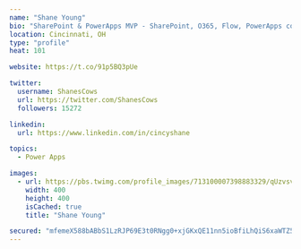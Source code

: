 ```yaml
---
name: "Shane Young"
bio: "SharePoint & PowerApps MVP - SharePoint, O365, Flow, PowerApps consulting? @PowerApps911 | Pure Snark? You found it."
location: Cincinnati, OH
type: "profile"
heat: 101

website: https://t.co/91p5BQ3pUe

twitter:
  username: ShanesCows
  url: https://twitter.com/ShanesCows
  followers: 15272

linkedin:
  url: https://www.linkedin.com/in/cincyshane

topics:
  - Power Apps

images:
  - url: https://pbs.twimg.com/profile_images/713100007398883329/qUzvsvQ3_400x400.jpg
    width: 400
    height: 400
    isCached: true
    title: "Shane Young"

secured: "mfemeX588bABbS1LzRJP69E3t0RNgg0+xjGKxQE11nn5ioBfiLhQiS6xaWTZ5BInlYr5mrvCJZRsouOvcTnmUfeZBf7phHyu9S5P3obt7A3dwXhgNll/gV+xJIhcmXeX7Ao8MYPGUDxOG5IB4ZUhz1cHuyBuAGgyeWXQyzu7XA4OZOozhGOEfI/rwye7V3yP5bmdYcBVX7pdPhal/J8tCCzKTCwKc6vA5el3sD+ofKs4jPx8l8U+MMlZKsW7OfljbrPto5Ytt+R4Vos7hMti9eTNg7KzSGeMr+qlcrKv+25gEp2cM2zMPkonPLPZerA8O7Ja26VYoj19xWTRfqVlHKZVYpHVSADOwPYyF0cQbkEWaulIHZLxrTC5RV82o/0WTud7K2+sZzUeQOfLxykP0itWwXXo5+ic90GddV0sZrg=;at/wYNvzk3ZmAmegpfeIDg=="
---
```


